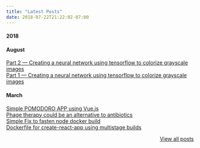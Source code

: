 ```yaml
---
title: "Latest Posts"
date: 2018-07-22T21:22:02-07:00
---
```


#### 2018
#### August
<a href="https://medium.com/tarkalabs/part-2-creating-a-neural-network-using-tensorflow-to-colorize-grayscale-images-ad2633a1a5a3"
  target="_blank">Part 2 — Creating a neural network using tensorflow to colorize grayscale images</a>
<br />
<a href="https://medium.com/tarkalabs/part-i-creating-a-neural-network-using-tensorflow-to-colorize-grayscale-images-ed656e7e133f"
  target="_blank">Part 1 — Creating a neural network using tensorflow to colorize grayscale images</a>
<br />
#### March
<a href="https://medium.com/tarkalabs-til/simple-pomodoro-app-using-vue-js-c203b71603a6"
  target="_blank">Simple POMODORO APP using Vue.js</a>
<br />
<a href="https://medium.com/@assortedPickle/phage-therapy-could-be-an-alternative-to-antibiotic-resistance-a3f290f39ed1"
  target="_blank">Phage therapy could be an alternative to antibiotics</a>
<br />
<a href="https://medium.com/tarkalabs-til/simple-fix-to-fasten-node-docker-builds-3719a7f43b32"
  target="_blank">Simple Fix to fasten node docker build</a>
<br />
<a href="https://medium.com/tarkalabs-til/dockerfile-for-create-react-app-using-multistage-builds-3868b4640e50"
  target="_blank">Dockerfile for create-react-app using multistage builds</a>
<div align="right">
  <a href="/blogposts">View all posts</a>
</div>

